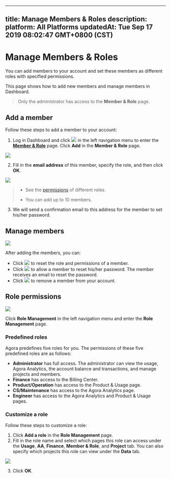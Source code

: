 
---
title: Manage Members & Roles
description: 
platform: All Platforms
updatedAt: Tue Sep 17 2019 08:02:47 GMT+0800 (CST)
---
# Manage Members & Roles
You can add members to your account and set these members as different roles with specified permissions.

This page shows how to add new members and manage members in Dashboard.

> Only the administrator has access to the **Member & Role** page.

## Add a member

Follow these steps to add a member to your account:

1. Log in Dashboard and click ![](https://web-cdn.agora.io/docs-files/1551255228096) in the left navigation menu to enter the [**Member & Role**](https://dashboard.agora.io/member) page. Click **Add** in the **Member & Role** page.

![](https://web-cdn.agora.io/docs-files/1566285546411)

2. Fill in the **email address** of this member, specify the role, and then click **OK**. 

![](https://web-cdn.agora.io/docs-files/1566285558352)

> - See the [permissions](#permission) of different roles.
>
> - You can add up to 10 members.

3. We will send a confirmation email to this address for the member to set his/her password.

## Manage members

![](https://web-cdn.agora.io/docs-files/1566285611292)

After adding the members, you can:

- Click ![](https://web-cdn.agora.io/docs-files/1551255422216) to reset the role and permissions of a member.
- Click ![](https://web-cdn.agora.io/docs-files/1551255494008) to allow a member to reset his/her password. The member receives an email to reset the password.
- Click ![](https://web-cdn.agora.io/docs-files/1551255516590) to remove a member from your account.

## <a name="permission"></a>Role permissions

![](https://web-cdn.agora.io/docs-files/1566285627111)

Click **Role Management** in the left navigation menu and enter the **Role Management** page.

### Predefined roles

Agora predefines five roles for you. The permissions of these five predefined roles are as follows:

- **Administrator** has full access. The administrator can view the usage, Agora Analytics, the account balance and transactions, and manage projects and members.
- **Finance** has access to the Billing Center.
- **Product/Operation** has access to the Product & Usage page.
- **CS/Maintenance** has access to the Agora Analytics page.
- **Engineer** has access to the Agora Analytics and Product & Usage pages.

### Customize a role

Follow these steps to customize a role:

1. Click **Add a role** in the **Role Management** page.
2. Fill in the role name and select which pages this role can access under the **Usage**, **AA**, **Finance**, **Member & Role**, and **Project** tab. You can also specify which projects this role can view under the **Data** tab.

![](https://web-cdn.agora.io/docs-files/1566285659420)

3. Click **OK**.



